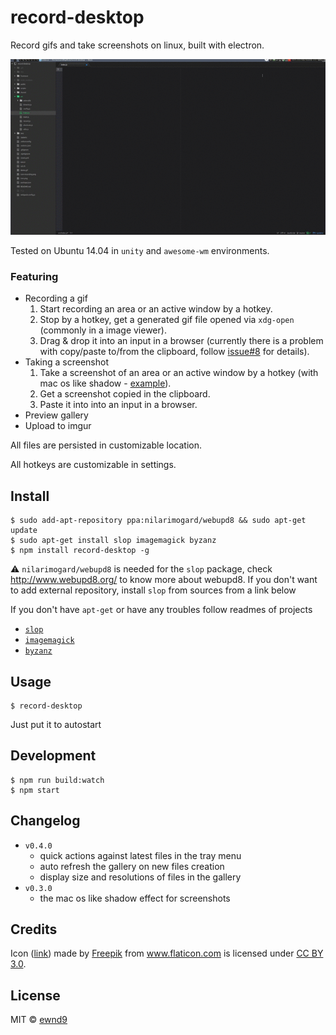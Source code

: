 # record-desktop

Record gifs and take screenshots on linux, built with electron.

![Demonstration](/media/demo.gif?raw=true)

Tested on Ubuntu 14.04 in `unity` and `awesome-wm` environments.

### Featuring

- Recording a gif
  1. Start recording an area or an active window by a hotkey.
  1. Stop by a hotkey, get a generated gif file opened via `xdg-open` (commonly in a image viewer).
  1. Drag & drop it into an input in a browser (currently there is a problem with copy/paste to/from the clipboard, follow [issue#8](https://github.com/ewnd9/record-desktop/issues/8) for details).
- Taking a screenshot
  1. Take a screenshot of an area or an active window by a hotkey (with mac os like shadow - [example](/media/settings-w-shadow.jpg)).
  1. Get a screenshot copied in the clipboard.
  1. Paste it into into an input in a browser.
- Preview gallery
- Upload to imgur

All files are persisted in customizable location.

All hotkeys are customizable in settings.

## Install

```
$ sudo add-apt-repository ppa:nilarimogard/webupd8 && sudo apt-get update
$ sudo apt-get install slop imagemagick byzanz
$ npm install record-desktop -g
```

:warning: `nilarimogard/webupd8` is needed for the `slop` package,
check http://www.webupd8.org/ to know more about webupd8. If you don't want to add
external repository, install `slop` from sources from a link below

If you don't have `apt-get` or have any troubles follow readmes of projects

- [`slop`](https://github.com/naelstrof/slop)
- [`imagemagick`](http://manpages.ubuntu.com/manpages/precise/man1/ImageMagick.1.html)
- [`byzanz`](http://manpages.ubuntu.com/manpages/natty/man1/byzanz-record.1.html)

## Usage

```
$ record-desktop
```

Just put it to autostart

## Development

```
$ npm run build:watch
$ npm start
```

## Changelog

- `v0.4.0`
  - quick actions against latest files in the tray menu
  - auto refresh the gallery on new files creation
  - display size and resolutions of files in the gallery 
- `v0.3.0`
  - the mac os like shadow effect for screenshots

## Credits

Icon ([link](http://www.flaticon.com/free-icon/folded-newspaper_12844))
made by [Freepik](http://www.freepik.com) from www.flaticon.com
is licensed under [CC BY 3.0](http://creativecommons.org/licenses/by/3.0/).

## License

MIT © [ewnd9](http://ewnd9.com)
